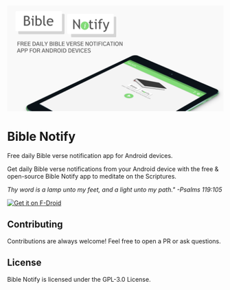 ![Bible Notify banner](.assets/bible-notify-banner.png)

# Bible Notify

Free daily Bible verse notification app for Android devices.

Get daily Bible verse notifications from your Android device with the free & open-source Bible Notify app to meditate on the Scriptures. 

*Thy word is a lamp unto my feet, and a light unto my path." -Psalms 119:105*

[<img src="https://fdroid.gitlab.io/artwork/badge/get-it-on.png"
     alt="Get it on F-Droid"
     height="80">](https://f-droid.org/packages/com.correctsyntax.biblenotify/)

## Contributing

Contributions are always welcome! Feel free to open a PR or ask questions.


## License

Bible Notify is licensed under the GPL-3.0 License.
